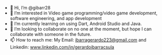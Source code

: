 - 👋 Hi, I’m @gibarr28
- 👀 I’m interested in Video game programming/video game development, software engineering, and app development
- 🌱 I’m currently learning on using Dart, Android Studio and Java.
- 💞️ I’m looking to collaborate on no one at the moment, but hope I can collaborate with someone in the future.
- 📫 How to reach me: My Email: ibarragerardo223@gmail.com and Linkedin: www.linkedin.com/in/gerardoibarracsula

<!---
gibarr28/gibarr28 is a ✨ special ✨ repository because its `README.md` (this file) appears on your GitHub profile.
You can click the Preview link to take a look at your changes.
--->
